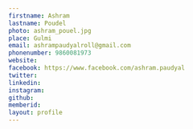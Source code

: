 ```yaml
---
firstname: Ashram 
lastname: Poudel 
photo: ashram_pouel.jpg 
place: Gulmi 
email: ashrampaudyalroll@gmail.com 
phonenumber: 9860081973 
website: 
facebook: https://www.facebook.com/ashram.paudyal 
twitter: 
linkedin: 
instagram: 
github: 
memberid:
layout: profile
---
```

